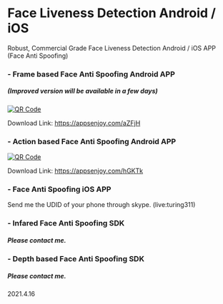 # Face Liveness Detection Android / iOS
Robust, Commercial Grade Face Liveness Detection Android / iOS APP (Face Anti Spoofing)

### - Frame based Face Anti Spoofing Android APP
##### (Improved version will be available in a few days)
[![QR Code](https://chart.googleapis.com/chart?chs=150&cht=qr&chl=https://appsenjoy.com/aZFjH&choe=UTF-8&chld=|0)](https://appsenjoy.com/aZFjH)

Download Link: https://appsenjoy.com/aZFjH

### - Action based Face Anti Spoofing Android APP 
[![QR Code](https://chart.googleapis.com/chart?chs=150&cht=qr&chl=https://appsenjoy.com/hGKTk&choe=UTF-8&chld=|0)](https://appsenjoy.com/hGKTk)

Download Link: https://appsenjoy.com/hGKTk

### - Face Anti Spoofing iOS APP
Send me the UDID of your phone through skype. (live:turing311)

### - Infared Face Anti Spoofing SDK
##### Please contact me.

### - Depth based Face Anti Spoofing SDK
##### Please contact me.


2021.4.16
